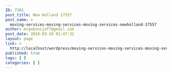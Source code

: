 ```yaml
---
ID: 7301
post_title: New Holland 17557
post_name: >
  moving-services-moving-services-moving-services-newholland-17557
author: mrgabonijeff@gmail.com
post_date: 2018-03-28 01:47:32
layout: page
link: >
  http://localhost/wordpress/moving-services-moving-services-moving-services-newholland-17557/
published: true
tags: [ ]
categories: [ ]
---
```

